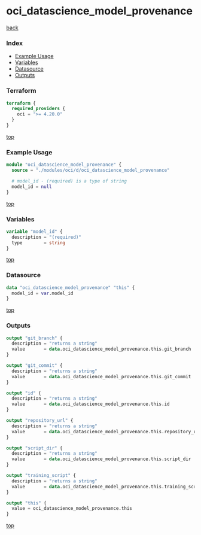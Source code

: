 # oci_datascience_model_provenance

[back](../oci.md)

### Index

- [Example Usage](#example-usage)
- [Variables](#variables)
- [Datasource](#datasource)
- [Outputs](#outputs)

### Terraform

```terraform
terraform {
  required_providers {
    oci = ">= 4.20.0"
  }
}
```

[top](#index)

### Example Usage

```terraform
module "oci_datascience_model_provenance" {
  source = "./modules/oci/d/oci_datascience_model_provenance"

  # model_id - (required) is a type of string
  model_id = null
}
```

[top](#index)

### Variables

```terraform
variable "model_id" {
  description = "(required)"
  type        = string
}
```

[top](#index)

### Datasource

```terraform
data "oci_datascience_model_provenance" "this" {
  model_id = var.model_id
}
```

[top](#index)

### Outputs

```terraform
output "git_branch" {
  description = "returns a string"
  value       = data.oci_datascience_model_provenance.this.git_branch
}

output "git_commit" {
  description = "returns a string"
  value       = data.oci_datascience_model_provenance.this.git_commit
}

output "id" {
  description = "returns a string"
  value       = data.oci_datascience_model_provenance.this.id
}

output "repository_url" {
  description = "returns a string"
  value       = data.oci_datascience_model_provenance.this.repository_url
}

output "script_dir" {
  description = "returns a string"
  value       = data.oci_datascience_model_provenance.this.script_dir
}

output "training_script" {
  description = "returns a string"
  value       = data.oci_datascience_model_provenance.this.training_script
}

output "this" {
  value = oci_datascience_model_provenance.this
}
```

[top](#index)